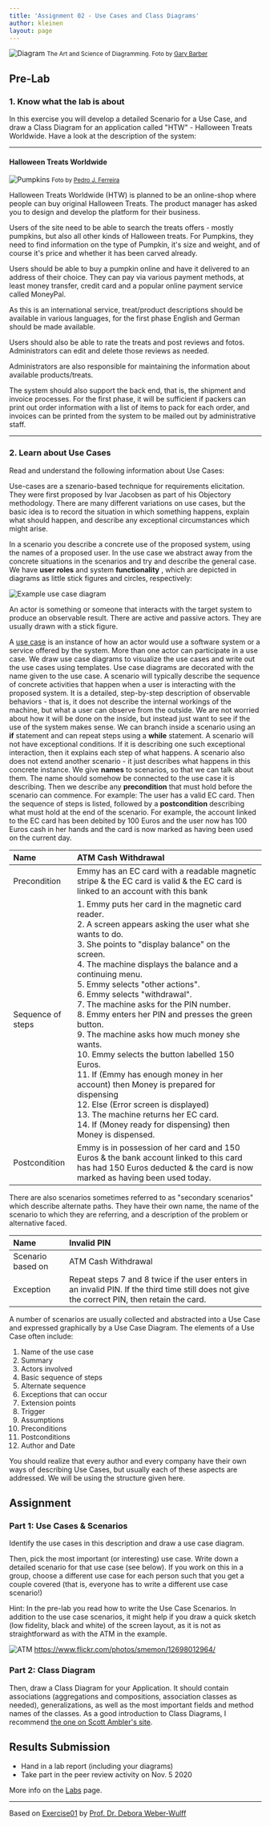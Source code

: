 ```yaml
---
title: 'Assignment 02 - Use Cases and Class Diagrams'
author: kleinen
layout: page
---
```

 
![Diagram](../images/effective-diagrams.jpg "pumpkins")
<small class = "float-right">The Art and Science of Diagramming. Foto by [Gary Barber](https://www.flickr.com/photos/cannedtuna/8115853847)</small>

## Pre-Lab

### 1. Know what the lab is about

In this exercise you will develop a detailed Scenario for a Use Case, and draw a Class Diagram for an application called "HTW" - Halloween Treats Worldwide. Have a look at the description of the system:

---

#### Halloween Treats Worldwide

![Pumpkins](../images/pumpkins-wide.jpg "pumpkins")
<small class = "float-right">Foto by [Pedro J. Ferreira](http://www.flickr.com/photos/pedroferrer/3615212504)</small>

Halloween Treats Worldwide (HTW) is planned to be an online-shop where people can buy original Halloween Treats. 
The product manager has asked you to design and develop the platform for their business.

Users of the site need to be able to search the treats offers - mostly pumpkins, but also all other kinds of Halloween treats. 
For Pumpkins, they need to find information on the type of Pumpkin, it's size and weight, 
and of course it's price and whether it has been carved already.

Users should be able to buy a pumpkin online and have it delivered to an address of their choice. 
They can pay via various payment methods, at least money transfer, credit card and a popular online payment service called MoneyPal.

As this is an international service, treat/product descriptions should be available in various languages, 
for the first phase English and German should be made available.

Users should also be able to rate the treats and post reviews and fotos. Administrators can edit and delete those reviews as needed.

Administrators are also responsible for maintaining the information about available products/treats.

The system should also support the back end, that is, the shipment and invoice processes.
For the first phase, it will be sufficient if packers can print out order information with a list of items to pack for each order, 
and invoices can be printed from the system to be mailed out by administrative staff.

---

### 2. Learn about Use Cases
Read and understand the following information about Use Cases:

Use-cases are a szenario-based technique for requirements elicitation. They were first proposed by Ivar Jacobsen as part of his Objectory methodology. There are many different variations on use cases, but the basic idea is to record the situation in which something happens, explain what should happen, and describe any exceptional circumstances which might arise.

In a scenario you describe a concrete use of the proposed system, using the names of a proposed user. In the use case we abstract away from the concrete situations in the scenarios and try and describe the general case. We have **user roles** and system **functionality** , which are depicted in diagrams as little stick figures and circles, respectively:

  ![Example use case diagram](../images/usecase.png)

An actor is something or someone that interacts with the target system to produce an observable result. There are active and passive actors. They are usually drawn with a stick figure.

A [use case][2] is an instance of how an actor would use a software system or a service offered by the system. More than one actor can participate in a use case. We draw use case diagrams to visualize the use cases and write out the use cases using templates. Use case diagrams are decorated with the name given to the use case. A scenario will typically describe the sequence of concrete activities that happen when a user is interacting with the proposed system. It is a detailed, step-by-step description of observable behaviors - that is, it does not describe the internal workings of the machine, but what a user can observe from the outside. We are not worried about how it will be done on the inside, but instead just want to see if the use of the system makes sense. We can branch inside a scenario using an **if** statement and can repeat steps using a **while** statement. A scenario will not have exceptional conditions. If it is describing one such exceptional interaction, then it explains each step of what happens. A scenario also does not extend another scenario - it just describes what happens in this concrete instance. We give **names** to scenarios, so that we can talk about them. The name should somehow be connected to the use case it is describing. Then we describe any **precondition** that must hold before the scenario can commence. For example: The user has a valid EC card. Then the sequence of steps is listed, followed by a **postcondition** describing what must hold at the end of the scenario. For example, the account linked to the EC card has been debited by 100 Euros and the user now has 100 Euros cash in her hands and the card is now marked as having been used on the current day.

| Name              | ATM Cash Withdrawal                                                                                                                                                                                                                                                                                                                                                                                                                                                                                                                                                                                                                                                                                                                                                |
|:------------------|:-------------------------------------------------------------------------------------------------------------------------------------------------------------------------------------------------------------------------------------------------------------------------------------------------------------------------------------------------------------------------------------------------------------------------------------------------------------------------------------------------------------------------------------------------------------------------------------------------------------------------------------------------------------------------------------------------------------------------------------------------------------------|
| Precondition      | Emmy has an EC card with a readable magnetic stripe & the EC card is valid & the EC card is linked to an account with this bank                                                                                                                                                                                                                                                                                                                                                                                                                                                                                                                                                                                                                                    |
| Sequence of steps | 1. Emmy puts her card in the magnetic card reader.<br/>2. A screen appears asking the user what she wants to do.<br/>3. She points to "display balance" on the screen.<br/>4. The machine displays the balance and a continuing menu.<br/>5. Emmy selects "other actions".<br/>6. Emmy selects "withdrawal".<br/>7. The machine asks for the PIN number.<br/>8. Emmy enters her PIN and presses the green button.<br/>9. The machine asks how much money she wants.<br/>10. Emmy selects the button labelled 150 Euros.<br/>11. If (Emmy has enough money in her account) then Money is prepared for dispensing<br/>12. Else (Error screen is displayed)<br/>13. The machine returns her EC card.<br/>14. If (Money ready for dispensing) then Money is dispensed. |
| Postcondition     | Emmy is in possession of her card and 150 Euros & the bank account linked to this card has had 150 Euros deducted & the card is now marked as having been used today.                                                                                                                                                                                                                                                                                                                                                                                                                                                                                                                                                                                              |

There are also scenarios sometimes referred to as "secondary scenarios" which describe alternate paths. They have their own name, the name of the scenario to which they are referring, and a description of the problem or alternative faced.

| Name              | Invalid PIN                                                                                                                                   |
|:------------------|:----------------------------------------------------------------------------------------------------------------------------------------------|
| Scenario based on | ATM Cash Withdrawal                                                                                                                           |
| Exception         | Repeat steps 7 and 8 twice if the user enters in an invalid PIN. If the third time still does not give the correct PIN, then retain the card. |

A number of scenarios are usually collected and abstracted into a Use Case and expressed graphically by a Use Case Diagram. The elements of a Use Case often include:

1. Name of the use case
2. Summary
3. Actors involved
4. Basic sequence of steps
5. Alternate sequence
6. Exceptions that can occur
7. Extension points
8. Trigger
9. Assumptions
10. Preconditions
11. Postconditions
12. Author and Date

You should realize that every author and every company have their own ways of describing Use Cases, but usually each of these aspects are addressed. We will be using the structure given here.

## Assignment

### Part 1: Use Cases & Scenarios

Identify the use cases in this description and draw a use case diagram.

Then, pick the most important (or interesting) use case. Write down a detailed scenario for that use case (see below). If you work on this in a group, choose a different use case for each person such that you get a couple covered (that is, everyone has to write a different use case scenario!)

Hint: In the pre-lab you read how to write the Use Case Scenarios. In addition to the use case scenarios, it might help if you draw a quick sketch (low fidelity, black and white) of the screen layout, as it is not as straightforward as with the ATM in the example.

![ATM](../images/atm_12698012964_429981292c_z.jpg)
https://www.flickr.com/photos/smemon/12698012964/

### Part 2: Class Diagram

Then, draw a Class Diagram for your Application. It should contain associations (aggregations and compositions, association classes as needed), generalizations, as well as the most important fields and method names of the classes. As a good introduction to Class Diagrams, I recommend [the one on Scott Ambler's site](http://www.agilemodeling.com/artifacts/classDiagram.htm).

## Results Submission
* Hand in a lab report (including your diagrams)
* Take part in the peer review activity on Nov. 5 2020

More info on the [Labs](index) page.

----

Based on [Exercise01][3] by [Prof. Dr. Debora Weber-Wulff][4]

[2]: https://msdn.microsoft.com/en-us/library/dd409427.aspx
[3]: http://people.f4.htw-berlin.de/~weberwu/se/Labs/Ex1.shtml
[4]: http://www.f4.htw-berlin.de/~weberwu/
